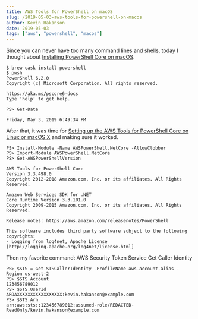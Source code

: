 ```yaml
---
title: AWS Tools for PowerShell on macOS
slug: /2019-05-03-aws-tools-for-powershell-on-macos
author: Kevin Hakanson
date: 2019-05-03
tags: ["aws", "powershell", "macos"]
---
```

Since you can never have too many command lines and shells, today I thought about [Installing PowerShell Core on macOS](https://docs.microsoft.com/en-us/powershell/scripting/install/installing-powershell-core-on-macos?view=powershell-6).

```console
$ brew cask install powershell
$ pwsh
PowerShell 6.2.0
Copyright (c) Microsoft Corporation. All rights reserved.

https://aka.ms/pscore6-docs
Type 'help' to get help.

PS> Get-Date

Friday, May 3, 2019 6:49:34 PM
```

After that, it was time for [Setting up the AWS Tools for PowerShell Core on Linux or macOS X](https://docs.aws.amazon.com/powershell/latest/userguide/pstools-getting-set-up-linux-mac.html) and making sure it worked.

```console
PS> Install-Module -Name AWSPowerShell.NetCore -AllowClobber
PS> Import-Module AWSPowerShell.NetCore
PS> Get-AWSPowerShellVersion

AWS Tools for PowerShell Core
Version 3.3.498.0
Copyright 2012-2018 Amazon.com, Inc. or its affiliates. All Rights Reserved.

Amazon Web Services SDK for .NET
Core Runtime Version 3.3.101.0
Copyright 2009-2015 Amazon.com, Inc. or its affiliates. All Rights Reserved.

Release notes: https://aws.amazon.com/releasenotes/PowerShell

This software includes third party software subject to the following copyrights:
- Logging from log4net, Apache License
[http://logging.apache.org/log4net/license.html]
```

Then my favorite command: AWS Security Token Service Get Caller Identity

```console
PS> $STS = Get-STSCallerIdentity -ProfileName aws-account-alias -Region us-west-2
PS> $STS.Account
123456789012
PS> $STS.UserId
AROAXXXXXXXXXXXXXXXXX:kevin.hakanson@example.com
PS> $STS.Arn
arn:aws:sts::123456789012:assumed-role/REDACTED-ReadOnly/kevin.hakanson@example.com
```